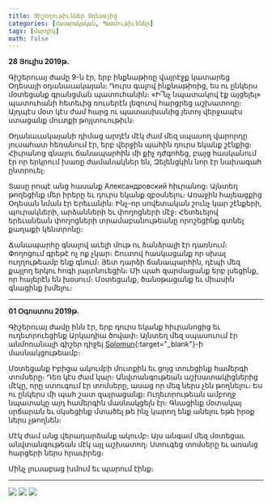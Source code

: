 ```yaml
---
title: Յիշողութիւններ Օդեսայից
categories: [Հասարակական, Պատմութիւններ]
tags: [մարդիկ]
math: false
---
```


**28 Յուլիս 2019թ.**

Գիշերուայ ժամը 9-ն էր, երբ ինքնաթիռը վայրէջք կատարեց Օդեսայի օդանաւակայան։ Դուրս գալով ինքնաթիռից, ես ու ընկերս մօտեցանք գրանցման պատուհանին։ «Ի՞նչ նպատակով էք այցելել» պատուհանի հետեւից ռուսերէն լեզուով հարցրեց աշխատողը։ Այդպէս մօտ կէս ժամ հարց ու պատասխանից յետոյ վերջապէս ստացանք մուտքի թոյլտուութիւն։

Օդանաւակայանի դիմաց արդէն մէկ ժամ մեզ սպասող վարորդը յուսահատ հեռանում էր, երբ վերջին պահին դուրս եկանք շէնքից։ Հիւրանոց գնալու ճանապարհին մի քիչ դժգոհեց, բայց հասկանում էր որ երկրում խառը ժամանակներ են, Զելենցկին նոր էր նախագահ ընտրուել։

Տասը րոպէ անց հասանք Александровский հիւրանոց։ Այնտեղ թողեցինք մեր իրերը եւ դուրս եկանք զբօսնելու։ Առաջին հայեացքից Օդեսան նման էր Երեւանին։ Ինչ-որ սովետական շունչ կար շէնքերի, պուրակների, արձանների եւ փողոցների մէջ։ Հետեւելով երեւանեան փողոցների տրամաբանութեանը որոշեցինք գտնել քաղաքի կենտրոնը։

Ճանապարհը գնալով աւելի մութ ու ձանձրալի էր դառնում։ Փողոցում գրեթէ ոչ ոք չկար։ Շուտով հասկացանք որ սխալ ուղղութեամբ ենք գնում։ Յետ դարձի ճանապարհին, դէպի մեզ քայլող երկու հոգի յայտնուեցին։ Մի պահ զարմացանք երբ լսեցինք, որ հայերէն են խօսում։ Մօտեցանք, ծանօթացանք եւ միասին գնացինք խմելու։

---

**01 Օգոստոս 2019թ.**

Գիշերուայ ժամը ինն էր, երբ դուրս եկանք հիւրանոցից եւ ուղեւորուեցինք Արկադիա ծովափ։ Այնտեղ մեզ սպասուում էր անմոռանալի գիշեր դիջեյ [Solomun](https://soundcloud.com/solomun/popular-tracks){:target="\_blank"}-ի մասնակցութեամբ։

Մօտեցանք Իբիցա ակումբի մուտքին եւ ցոյց տուեցինք համերգի տոմսերը։ Դեռ կէս ժամ կար։ Անվտանգութեան աշխատակիցներից մէկը, որը ստուգում էր տոմսերը, ասաց որ մեզ ներս չեն թողնելու։ Ես ու ընկերս մի պահ շատ զայրացանք։ Ուղեւորութեան ամբողջ նպատակը այդ համերգին մասնակցելն էր։ Գնացինք մօտակայ սրճարան եւ սկսեցինք մտածել թե ինչ կարող ենք անելու եթե իրօք ներս չթողնեն։

Մէկ ժամ անց վերադարձանք ակումբ։ Այս անգամ մեզ մօտեցաւ անվտանգութեան մէկ այլ աշխատող։ Ստուգեց տոմսերը եւ առանց հարցերի ներս հրաւիրեց։

Մինչ լուսաբաց խմում եւ պարում էինք։

---

<div class="gallery">
<img src="https://live.staticflickr.com/65535/49288489258_e9c2b2f890_o_d.jpg"/>
<img src="https://live.staticflickr.com/65535/49288465813_e2e47d40e7_o_d.jpg"/>
<img src="https://live.staticflickr.com/65535/49288957886_c7ba74be7d_o_d.jpg"/>
</div>
